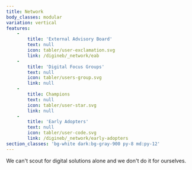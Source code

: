 ```yaml
---
title: Network
body_classes: modular
variation: vertical
features:
    -
        title: 'External Advisory Board'
        text: null
        icon: tabler/user-exclamation.svg
        link: /digineb/_network/eab
    -
        title: 'Digital Focus Groups'
        text: null
        icon: tabler/users-group.svg
        link: null
    -
        title: Champions
        text: null
        icon: tabler/user-star.svg
        link: null
    -
        title: 'Early Adopters'
        text: null
        icon: tabler/user-code.svg
        link: /digineb/_network/early-adopters
section_classes: 'bg-white dark:bg-gray-900 py-8 md:py-12'
---
```


We can't scout for digital solutions alone and we don't do it for ourselves.